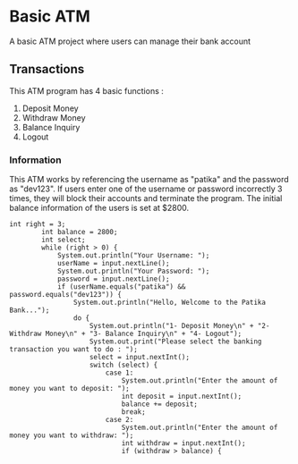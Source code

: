 # Basic ATM
 A basic ATM project where users can manage their bank account

## Transactions

This ATM program has 4 basic functions :

1. Deposit Money
2. Withdraw Money
3. Balance Inquiry
4. Logout

### Information

This ATM works by referencing the username as "patika" and the password as "dev123". If users enter one of the username or password incorrectly 3 times, they will block their accounts and terminate the program. The initial balance information of the users is set at $2800.




```
int right = 3;
        int balance = 2800;
        int select;
        while (right > 0) {
            System.out.println("Your Username: ");
            userName = input.nextLine();
            System.out.println("Your Password: ");
            password = input.nextLine();
            if (userName.equals("patika") && password.equals("dev123")) {
                System.out.println("Hello, Welcome to the Patika Bank...");
                do {
                    System.out.println("1- Deposit Money\n" + "2- Withdraw Money\n" + "3- Balance Inquiry\n" + "4- Logout");
                    System.out.print("Please select the banking transaction you want to do : ");
                    select = input.nextInt();
                    switch (select) {
                        case 1:
                            System.out.println("Enter the amount of money you want to deposit: ");
                            int deposit = input.nextInt();
                            balance += deposit;
                            break;
                        case 2:
                            System.out.println("Enter the amount of money you want to withdraw: ");
                            int withdraw = input.nextInt();
                            if (withdraw > balance) {
```
